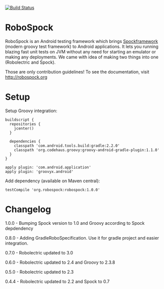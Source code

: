 [![Build Status](https://travis-ci.org/robospock/RoboSpock.svg?branch=master)](https://travis-ci.org/robospock/RoboSpock)

RoboSpock
=========

RoboSpock is an Android testing framework which brings <a href="http://code.google.com/p/spock/">Spockframework</a> (modern groovy test framework) to Android applications.
It lets you running blazing fast unit tests on JVM without any need for starting an emulator or making any deployments.
We came with idea of making two things into one (Robolectric and Spock).

Those are only contribution guidelines! To see the documentation, visit http://robospock.org

Setup
=====
Setup Groovy integration:

```
buildscript {
  repositories {
    jcenter()
  }

  dependencies {
    classpath 'com.android.tools.build:gradle:2.2.0'
    classpath 'org.codehaus.groovy:groovy-android-gradle-plugin:1.1.0'
  }
}

apply plugin: 'com.android.application'
apply plugin: 'groovyx.android'
```
    
Add dependency (available on Maven central):  
```
testCompile 'org.robospock:robospock:1.0.0'
```

Changelog
=========
1.0.0 - Bumping Spock version to 1.0 and Groovy according to Spock depdendency

0.8.0 - Adding GradleRoboSpecification. Use it for gradle project and easier integration.

0.7.0 - Robolectric updated to 3.0

0.6.0 - Robolectric updated to 2.4 and Groovy to 2.3.8

0.5.0 - Robolectric updated to 2.3

0.4.4 - Robolectric updated to 2.2 and Spock to 0.7
